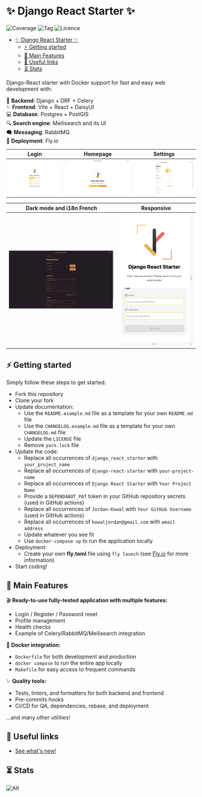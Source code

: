 # ✨ Django React Starter ✨

![Coverage](https://badgen.net/badge/coverage/%3E90%25/pink)
![Tag](https://badgen.net/badge/tag/4.1.0/orange)
![Licence](https://badgen.net/badge/licence/MIT)

- [✨ Django React Starter ✨](#-django-react-starter-)
  - [⚡ Getting started](#-getting-started)
  - [📕 Main Features](#-main-features)
  - [🔗 Useful links](#-useful-links)
  - [⏳ Stats](#-stats)

Django-React starter with Docker support for fast and easy web development with:

🥷 **Backend**: Django + DRF + Celery<br/>
✨ **Frontend**: Vite + React + DaisyUI<br/>
💻 **Database**: Postgres + PostGIS<br/>
🔍 **Search engine**: Meilisearch and its UI<br/>
🗨️ **Messaging**: RabbitMQ<br/>
🚀 **Deployment**: Fly.io<br/>

| Login                       | Homepage                          | Settings                          |
|-----------------------------|-----------------------------------|-----------------------------------|
| ![login](docs/00_login.png) | ![homepage](docs/01_homepage.png) | ![settings](docs/02_settings.png) |

| Dark mode and i18n French               | Responsive                            |
|-----------------------------------------|---------------------------------------|
| ![french_dark](docs/03_french_dark.png) | ![responsive](docs/04_responsive.png) |

## ⚡ Getting started

Simply follow these steps to get started:

- Fork this repository
- Clone your fork
- Update documentation:
  - Use the `README.example.md` file as a template for your own `README.md` file
  - Use the `CHANGELOG.example.md` file as a template for your own `CHANGELOG.md` file
  - Update the `LICENSE` file
  - Remove `yarn.lock` file
- Update the code:
  - Replace all occurrences of `django_react_starter` with `your_project_name`
  - Replace all occurrences of `django-react-starter` with `your-project-name`
  - Replace all occurrences of `Django React Starter` with `Your Project Name`
  - Provide a `DEPENDABOT_PAT` token in your GitHub repository secrets (used in GitHub actions)
  - Replace all occurrences of `Jordan-Kowal` with `Your GitHub Username` (used in GitHub actions)
  - Replace all occurrences of `kowaljordan@gmail.com` with `email address`
  - Update whatever you see fit
  - Use `docker-compose up` to run the application locally
- Deployment:
  - Create your own **fly.toml** file using `fly launch` (see [Fly.io](https://fly.io) for more information)
- Start coding!

## 📕 Main Features

🎬 **Ready-to-use fully-tested application with multiple features:**

- Login / Register / Password reset
- Profile management
- Health checks
- Example of Celery/RabbitMQ/Meilisearch integration

🐳 **Docker integration:**

- `Dockerfile` for both development and production
- `docker compose` to run the entire app locally
- `Makefile` for easy access to frequent commands

✨ **Quality tools:**

- Tests, linters, and formatters for both backend and frontend
- Pre-commits hooks
- CI/CD for QA, dependencies, rebase, and deployment

...and many other utilities!

## 🔗 Useful links

- [See what's new!](CHANGELOG.md)

## ⏳ Stats

![Alt](https://repobeats.axiom.co/api/embed/636ef281fb17ad5500a0e7992289e4f55e0ac135.svg "Repobeats analytics image")
